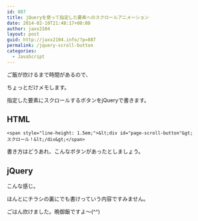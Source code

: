 ```yaml
---
id: 887
title: jQueryを使って指定した要素へのスクロールアニメーション
date: 2014-02-10T21:48:17+00:00
author: jaxx2104
layout: post
guid: http://jaxx2104.info/?p=887
permalink: /jquery-scroll-button
categories:
  - JavaScript
---
```

ご飯が炊けるまで時間があるので、
  
ちょっとだけメモします。

指定した要素にスクロールするボタンをjQueryで書きます。

## HTML

```
<span style="line-height: 1.5em;">&lt;div id="page-scroll-button"&gt;スクロール！&lt;/div&gt;</span>
```

書き方はどうあれ、こんなボタンがあったとしましょう。

## jQuery



こんな感じ。
  
ほんとにチラシの裏にでも書けっていう内容ですみません。
  
ごはん炊けました。晩御飯ですよ〜(^^)